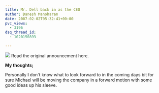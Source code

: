 ```yaml
---
title: Mr. Dell back in as the CEO
author: Danesh Manoharan
date: 2007-02-02T05:32:41+00:00
pvc_views:
  - 3196
dsq_thread_id:
  - 1020150893

---
```

![](http://i.dell.com/images/global/corporate/executives/dell1_72_index.jpg)
Read the original announcement here.

**My thoughts;**

Personally I don't know what to look forward to in the coming days bit for sure Michael will be moving the company in a forward motion with some good ideas up his sleeve.